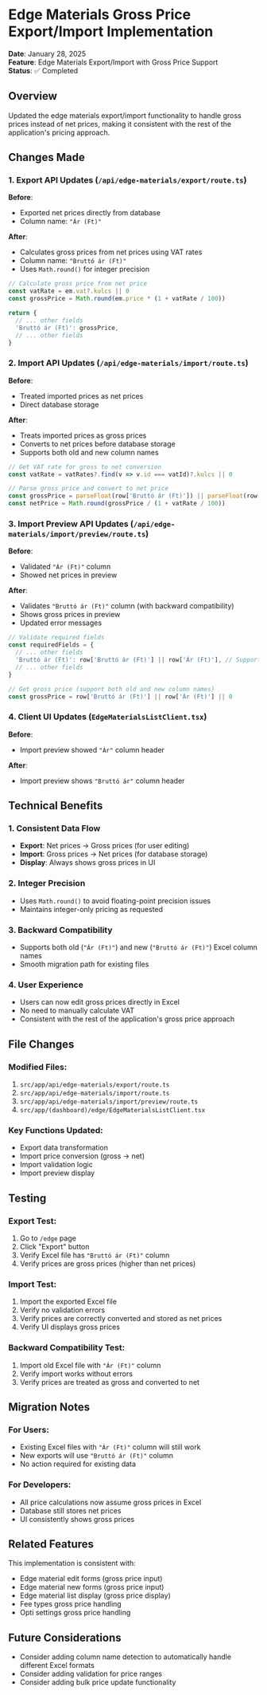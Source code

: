 # Edge Materials Gross Price Export/Import Implementation

**Date**: January 28, 2025  
**Feature**: Edge Materials Export/Import with Gross Price Support  
**Status**: ✅ Completed

## Overview

Updated the edge materials export/import functionality to handle gross prices instead of net prices, making it consistent with the rest of the application's pricing approach.

## Changes Made

### 1. Export API Updates (`/api/edge-materials/export/route.ts`)

**Before**:
- Exported net prices directly from database
- Column name: `"Ár (Ft)"`

**After**:
- Calculates gross prices from net prices using VAT rates
- Column name: `"Bruttó ár (Ft)"`
- Uses `Math.round()` for integer precision

```typescript
// Calculate gross price from net price
const vatRate = em.vat?.kulcs || 0
const grossPrice = Math.round(em.price * (1 + vatRate / 100))

return {
  // ... other fields
  'Bruttó ár (Ft)': grossPrice,
  // ... other fields
}
```

### 2. Import API Updates (`/api/edge-materials/import/route.ts`)

**Before**:
- Treated imported prices as net prices
- Direct database storage

**After**:
- Treats imported prices as gross prices
- Converts to net prices before database storage
- Supports both old and new column names

```typescript
// Get VAT rate for gross to net conversion
const vatRate = vatRates?.find(v => v.id === vatId)?.kulcs || 0

// Parse gross price and convert to net price
const grossPrice = parseFloat(row['Bruttó ár (Ft)']) || parseFloat(row['Ár (Ft)']) || 0
const netPrice = Math.round(grossPrice / (1 + vatRate / 100))
```

### 3. Import Preview API Updates (`/api/edge-materials/import/preview/route.ts`)

**Before**:
- Validated `"Ár (Ft)"` column
- Showed net prices in preview

**After**:
- Validates `"Bruttó ár (Ft)"` column (with backward compatibility)
- Shows gross prices in preview
- Updated error messages

```typescript
// Validate required fields
const requiredFields = {
  // ... other fields
  'Bruttó ár (Ft)': row['Bruttó ár (Ft)'] || row['Ár (Ft)'], // Support both old and new column names
  // ... other fields
}

// Get gross price (support both old and new column names)
const grossPrice = row['Bruttó ár (Ft)'] || row['Ár (Ft)'] || 0
```

### 4. Client UI Updates (`EdgeMaterialsListClient.tsx`)

**Before**:
- Import preview showed `"Ár"` column header

**After**:
- Import preview shows `"Bruttó ár"` column header

## Technical Benefits

### 1. Consistent Data Flow
- **Export**: Net prices → Gross prices (for user editing)
- **Import**: Gross prices → Net prices (for database storage)
- **Display**: Always shows gross prices in UI

### 2. Integer Precision
- Uses `Math.round()` to avoid floating-point precision issues
- Maintains integer-only pricing as requested

### 3. Backward Compatibility
- Supports both old (`"Ár (Ft)"`) and new (`"Bruttó ár (Ft)"`) Excel column names
- Smooth migration path for existing files

### 4. User Experience
- Users can now edit gross prices directly in Excel
- No need to manually calculate VAT
- Consistent with the rest of the application's gross price approach

## File Changes

### Modified Files:
1. `src/app/api/edge-materials/export/route.ts`
2. `src/app/api/edge-materials/import/route.ts`
3. `src/app/api/edge-materials/import/preview/route.ts`
4. `src/app/(dashboard)/edge/EdgeMaterialsListClient.tsx`

### Key Functions Updated:
- Export data transformation
- Import price conversion (gross → net)
- Import validation logic
- Import preview display

## Testing

### Export Test:
1. Go to `/edge` page
2. Click "Export" button
3. Verify Excel file has `"Bruttó ár (Ft)"` column
4. Verify prices are gross prices (higher than net prices)

### Import Test:
1. Import the exported Excel file
2. Verify no validation errors
3. Verify prices are correctly converted and stored as net prices
4. Verify UI displays gross prices

### Backward Compatibility Test:
1. Import old Excel file with `"Ár (Ft)"` column
2. Verify import works without errors
3. Verify prices are treated as gross and converted to net

## Migration Notes

### For Users:
- Existing Excel files with `"Ár (Ft)"` column will still work
- New exports will use `"Bruttó ár (Ft)"` column
- No action required for existing data

### For Developers:
- All price calculations now assume gross prices in Excel
- Database still stores net prices
- UI consistently shows gross prices

## Related Features

This implementation is consistent with:
- Edge material edit forms (gross price input)
- Edge material new forms (gross price input)
- Edge material list display (gross price display)
- Fee types gross price handling
- Opti settings gross price handling

## Future Considerations

- Consider adding column name detection to automatically handle different Excel formats
- Consider adding validation for price ranges
- Consider adding bulk price update functionality
